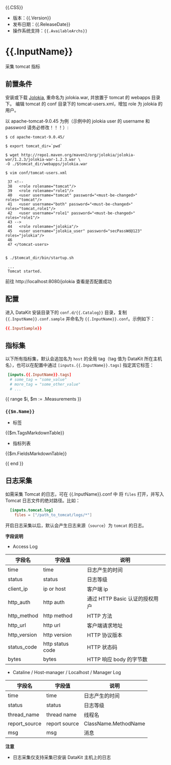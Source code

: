 {{.CSS}}

- 版本：{{.Version}}
- 发布日期：{{.ReleaseDate}}
- 操作系统支持：`{{.AvailableArchs}}`

# {{.InputName}}

采集 tomcat 指标

## 前置条件

安装或下载 [Jolokia](http://repo1.maven.org/maven2/org/jolokia/jolokia-war/1.2.3/jolokia-war-1.2.3.war), 重命名为 jolokia.war, 并放置于 tomcat 的 webapps 目录下。
编辑 tomcat 的 conf 目录下的 tomcat-users.xml，增加 role 为 jolokia 的用户。

以 apache-tomcat-9.0.45 为例（示例中的 jolokia user 的 username 和 password 请务必修改！！！）:

```ssh
$ cd apache-tomcat-9.0.45/

$ export tomcat_dir=`pwd`

$ wget http://repo1.maven.org/maven2/org/jolokia/jolokia-war/1.2.3/jolokia-war-1.2.3.war \
-O ./$tomcat_dir/webapps/jolokia.war

$ vim conf/tomcat-users.xml

 37 <!--
 38   <role rolename="tomcat"/>
 39   <role rolename="role1"/>
 40   <user username="tomcat" password="<must-be-changed>" roles="tomcat"/>
 41   <user username="both" password="<must-be-changed>" roles="tomcat,role1"/>
 42   <user username="role1" password="<must-be-changed>" roles="role1"/>
 43 -->
 44   <role rolename="jolokia"/>
 45   <user username="jolokia_user" password="secPassWd@123" roles="jolokia"/>
 46 
 47 </tomcat-users>


$ ./$tomcat_dir/bin/startup.sh 

 ...
 Tomcat started.
```

前往 http://localhost:8080/jolokia 查看是否配置成功

## 配置

进入 DataKit 安装目录下的 `conf.d/{{.Catalog}}` 目录，复制 `{{.InputName}}.conf.sample` 并命名为 `{{.InputName}}.conf`。示例如下：

```toml
{{.InputSample}}
```

## 指标集

以下所有指标集，默认会追加名为 `host` 的全局 tag（tag 值为 DataKit 所在主机名），也可以在配置中通过 `[inputs.{{.InputName}}.tags]` 指定其它标签：

``` toml
 [inputs.{{.InputName}}.tags]
  # some_tag = "some_value"
  # more_tag = "some_other_value"
  # ...
```

{{ range $i, $m := .Measurements }}

### `{{$m.Name}}`

-  标签

{{$m.TagsMarkdownTable}}

- 指标列表

{{$m.FieldsMarkdownTable}}

{{ end }}

## 日志采集

如需采集 Tomcat 的日志，可在 {{.InputName}}.conf 中 将 `files` 打开，并写入 Tomcat 日志文件的绝对路径。比如：

``` toml
  [inputs.tomcat.log]
    files = ["/path_to_tomcat/logs/*"]
```

开启日志采集以后，默认会产生日志来源（`source`）为 `tomcat` 的日志。

**字段说明**

* Access Log

|字段名|字段值|说明|
|---|---|---|
|time|time|日志产生的时间|
|status|status|日志等级|
|client_ip|ip or host|客户端 ip|
|http_auth|http auth|通过 HTTP Basic 认证的授权用户|
|http_method|http method|HTTP 方法|
|http_url|http url|客户端请求地址|
|http_version|http version|HTTP 协议版本|
|status_code|http status code|HTTP 状态码|
|bytes|bytes|HTTP 响应 body 的字节数|

* Cataline / Host-manager / Localhost / Manager Log

|字段名|字段值|说明|
|---|---|---|
|time|time|日志产生的时间|
|status|status|日志等级|
|thread_name|thread name|线程名|
|report_source|report source|ClassName.MethodName|
|msg|msg|消息|

**注意**

- 日志采集仅支持采集已安装 DataKit 主机上的日志